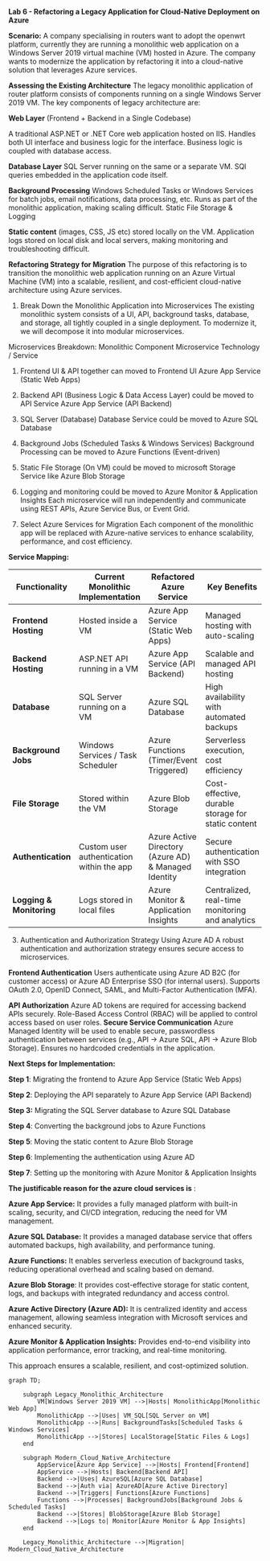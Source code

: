 **Lab 6 - Refactoring a Legacy Application for Cloud-Native Deployment on Azure**

**Scenario:** A company specialising in routers want to adopt the openwrt platform, currently they are  running a monolithic web application on a Windows Server 2019 virtual machine (VM) hosted in Azure. The company wants to modernize the application by refactoring it into a cloud-native solution that leverages Azure services.

**Assessing the Existing Architecture**
The legacy monolithic application of router platform consists of  components running on a single Windows Server 2019 VM. The key components of legacy architecture are:

**Web Layer** (Frontend + Backend in a Single Codebase)

A traditional ASP.NET or .NET Core web application hosted on IIS.
Handles both UI interface and business logic for the interface.
Business logic is coupled with database access.

**Database Layer**
SQL Server running on the same or a separate VM.
SQl queries embedded in the application code itself.

**Background Processing**
Windows Scheduled Tasks or Windows Services for batch jobs, email notifications, data processing, etc.
Runs as part of the monolithic application, making scaling difficult.
Static File Storage & Logging

**Static content** (images, CSS, JS etc) stored locally on the VM.
Application logs stored on local disk and local servers, making monitoring and troubleshooting difficult.



**Refactoring Strategy for Migration**
The purpose of this  refactoring is to transition the monolithic web application running on an Azure Virtual Machine (VM) into a  scalable, resilient, and cost-efficient cloud-native architecture using Azure services.

1. Break Down the Monolithic Application into Microservices
The existing monolithic system consists of a UI, API, background tasks, database, and storage, all tightly coupled in a single deployment. To modernize it, we will decompose it into modular microservices.

Microservices Breakdown:
Monolithic Component	Microservice	Technology / Service

1. Frontend UI & API together can moved to Frontend UI	Azure App Service (Static Web Apps)

2. Backend API (Business Logic & Data Access Layer) could be moved to API Service	Azure App Service (API Backend)
3. SQL Server (Database)	Database Service could be moved  to Azure SQL Database
4. Background Jobs (Scheduled Tasks & Windows Services)	Background Processing can be moved to Azure Functions (Event-driven)
5. Static File Storage (On VM) could be moved to microsoft Storage Service like Azure Blob Storage
6. Logging and monitoring could be moved to Azure Monitor & Application Insights
Each microservice will run independently and communicate using REST APIs, Azure Service Bus, or Event Grid.

2. Select Azure Services for Migration
Each component of the monolithic app will be replaced with Azure-native services to enhance scalability, performance, and cost efficiency.

**Service Mapping:**

| **Functionality**      | **Current Monolithic Implementation**     | **Refactored Azure Service**                         | **Key Benefits** |
|----------------------|-----------------------------------|------------------------------------------|--------------|
| **Frontend Hosting**  | Hosted inside a VM | Azure App Service (Static Web Apps) | Managed hosting with auto-scaling |
| **Backend Hosting**   | ASP.NET API running in a VM | Azure App Service (API Backend) | Scalable and managed API hosting |
| **Database**         | SQL Server running on a VM | Azure SQL Database | High availability with automated backups |
| **Background Jobs**  | Windows Services / Task Scheduler | Azure Functions (Timer/Event Triggered) | Serverless execution, cost efficiency |
| **File Storage**      | Stored within the VM | Azure Blob Storage | Cost-effective, durable storage for static content |
| **Authentication**   | Custom user authentication within the app | Azure Active Directory (Azure AD) & Managed Identity | Secure authentication with SSO integration |
| **Logging & Monitoring** | Logs stored in local files | Azure Monitor & Application Insights | Centralized, real-time monitoring and analytics |


3. Authentication and Authorization Strategy Using Azure AD
A robust authentication and authorization strategy ensures secure access to microservices.

**Frontend Authentication**
Users authenticate using Azure AD B2C (for customer access) or Azure AD Enterprise SSO (for internal users).
Supports OAuth 2.0, OpenID Connect, SAML, and Multi-Factor Authentication (MFA).

**API Authorization**
Azure AD tokens are required for accessing backend APIs securely.
Role-Based Access Control (RBAC) will be applied to control access based on user roles.
 **Secure Service Communication**
Azure Managed Identity will be used to enable secure, passwordless authentication between services (e.g., API → Azure SQL, API → Azure Blob Storage).
Ensures no hardcoded credentials in the application.

**Next Steps for Implementation:**

 **Step 1**: Migrating the frontend to Azure App Service (Static Web Apps)
 
 **Step 2**: Deploying the API separately to Azure App Service (API Backend)
 
 **Step 3:** Migrating the SQL Server database to Azure SQL Database
 
 **Step 4**: Converting the  background jobs to Azure Functions
 
 **Step 5**: Moving the static content to Azure Blob Storage
 
 **Step 6**: Implementing the authentication using Azure AD
 
 **Step 7**: Setting up the monitoring with Azure Monitor & Application Insights
 

 **The justificable reason for the azure cloud services is** : 
 
**Azure App Service:** It provides a fully managed platform with built-in scaling, security, and CI/CD integration, reducing the need for VM management.

**Azure SQL Database:** It provides a managed database service that offers automated backups, high availability, and performance tuning.

**Azure Functions:** It enables serverless execution of background tasks, reducing operational overhead and scaling based on demand.

**Azure Blob Storage**: It provides cost-effective storage for static content, logs, and backups with integrated redundancy and access control.

**Azure Active Directory (Azure AD):** It is centralized identity and access management, allowing seamless integration with Microsoft services and enhanced security.

**Azure Monitor & Application Insights:** Provides end-to-end visibility into application performance, error tracking, and real-time monitoring.

This approach ensures a scalable, resilient, and cost-optimized solution.


```mermaid
graph TD;
    
    subgraph Legacy_Monolithic_Architecture
        VM[Windows Server 2019 VM] -->|Hosts| MonolithicApp[Monolithic Web App]
        MonolithicApp -->|Uses| VM_SQL[SQL Server on VM]
        MonolithicApp -->|Runs| BackgroundTasks[Scheduled Tasks & Windows Services]
        MonolithicApp -->|Stores| LocalStorage[Static Files & Logs]
    end
    
    subgraph Modern_Cloud_Native_Architecture
        AppService[Azure App Service] -->|Hosts| Frontend[Frontend]
        AppService -->|Hosts| Backend[Backend API]
        Backend -->|Uses| AzureSQL[Azure SQL Database]
        Backend -->|Auth via| AzureAD[Azure Active Directory]
        Backend -->|Triggers| Functions[Azure Functions]
        Functions -->|Processes| BackgroundJobs[Background Jobs & Scheduled Tasks]
        Backend -->|Stores| BlobStorage[Azure Blob Storage]
        Backend -->|Logs to| Monitor[Azure Monitor & App Insights]
    end
    
    Legacy_Monolithic_Architecture -->|Migration| Modern_Cloud_Native_Architecture
    
  
